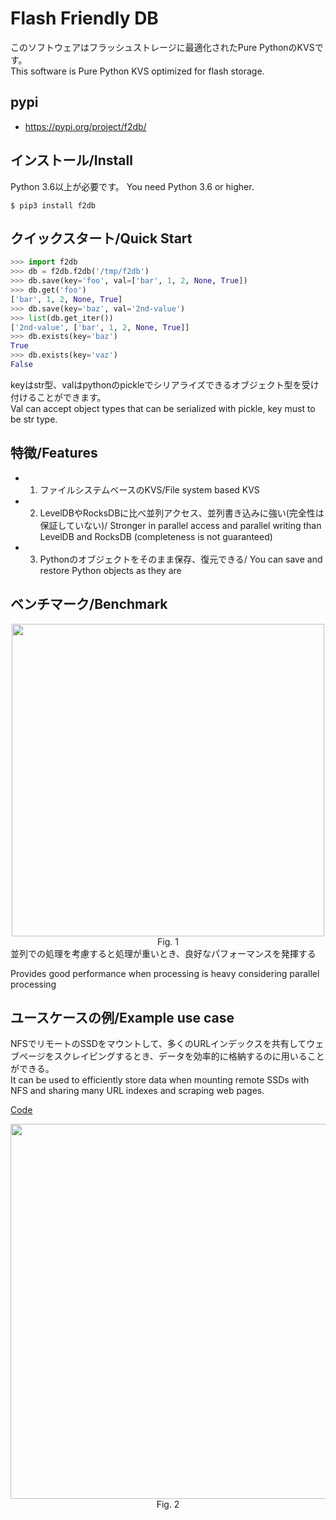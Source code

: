 # Flash Friendly DB

このソフトウェアはフラッシュストレージに最適化されたPure PythonのKVSです。  
This software is Pure Python KVS optimized for flash storage.

## pypi
 - https://pypi.org/project/f2db/

## インストール/Install
Python 3.6以上が必要です。 
You need Python 3.6 or higher.  

```console
$ pip3 install f2db
```

## クイックスタート/Quick Start

```python
>>> import f2db
>>> db = f2db.f2db('/tmp/f2db')
>>> db.save(key='foo', val=['bar', 1, 2, None, True])
>>> db.get('foo')
['bar', 1, 2, None, True]
>>> db.save(key='baz', val='2nd-value')
>>> list(db.get_iter())
['2nd-value', ['bar', 1, 2, None, True]]
>>> db.exists(key='baz')
True
>>> db.exists(key='vaz')
False
```
keyはstr型、valはpythonのpickleでシリアライズできるオブジェクト型を受け付けることができます。  
Val can accept object types that can be serialized with pickle, key must to be str type.

## 特徴/Features
 - 1. ファイルシステムベースのKVS/File system based KVS
 - 2. LevelDBやRocksDBに比べ並列アクセス、並列書き込みに強い(完全性は保証していない)/
Stronger in parallel access and parallel writing than LevelDB and RocksDB (completeness is not guaranteed)
 - 3. Pythonのオブジェクトをそのまま保存、復元できる/
You can save and restore Python objects as they are

## ベンチマーク/Benchmark

<div align="center">
 <img width="500px" src="https://user-images.githubusercontent.com/4949982/60440147-23e3ec80-9c4f-11e9-8c79-66646b480555.png">
 <div> Fig. 1 </div>
</div>
並列での処理を考慮すると処理が重いとき、良好なパフォーマンスを発揮する  

Provides good performance when processing is heavy considering parallel processing  

## ユースケースの例/Example use case
NFSでリモートのSSDをマウントして、多くのURLインデックスを共有してウェブページをスクレイピングするとき、データを効率的に格納するのに用いることができる。  
It can be used to efficiently store data when mounting remote SSDs with NFS and sharing many URL indexes and scraping web pages.  

[Code](https://github.com/GINK03/pure-python-kvs-f2db/tree/master/benchmarks) 

<div align="center">
 <img width="600px" src="https://user-images.githubusercontent.com/4949982/60444920-1cc1dc00-9c59-11e9-821d-f40af94b2ab5.png">
 <div> Fig. 2 </div>
</div>
